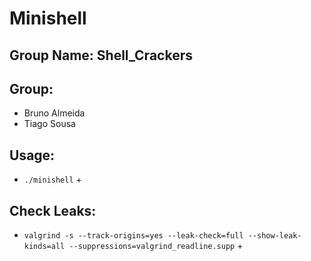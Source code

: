 
# Minishell

## Group Name: Shell_Crackers

## Group:

- Bruno Almeida
- Tiago Sousa

## Usage:

+ `./minishell` +

## Check Leaks:

+ `valgrind -s --track-origins=yes --leak-check=full --show-leak-kinds=all --suppressions=valgrind_readline.supp` +